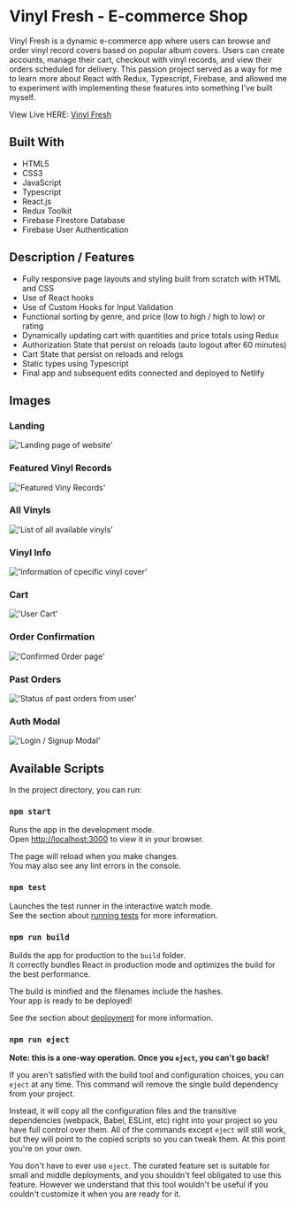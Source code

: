 # Vinyl Fresh - E-commerce Shop
Vinyl Fresh is a dynamic e-commerce app where users can browse and order vinyl record covers based on popular album covers. Users can create accounts, manage their cart, checkout with vinyl records, and view their orders scheduled for delivery. This passion project served as a way for me to learn more about React with Redux, Typescript, Firebase, and allowed me to experiment with implementing these features into something I've built myself.

View Live HERE: [Vinyl Fresh](https://vinyl-fresh.netlify.app/)



## Built With
- HTML5
- CSS3
- JavaScript
- Typescript
- React.js
- Redux Toolkit
- Firebase Firestore Database
- Firebase User Authentication


## Description / Features
- Fully responsive page layouts and styling built from scratch with HTML and CSS
- Use of React hooks
- Use of Custom Hooks for Input Validation
- Functional sorting by genre, and price (low to high / high to low) or rating
- Dynamically updating cart with quantities and price totals using Redux
- Authorization State that persist on reloads (auto logout after 60 minutes)
- Cart State that persist on reloads and relogs
- Static types using Typescript
- Final app and subsequent edits connected and deployed to Netlify




## Images


### Landing
!['Landing page of website'](https://github.com/JoshuaHaughton/vinyl-shop/blob/main/docs/Landing.png)


### Featured Vinyl Records
!['Featured Viny Records'](https://github.com/JoshuaHaughton/vinyl-shop/blob/main/docs/Featured-Vinyls.png)


### All Vinyls
!['List of all available vinyls'](https://github.com/JoshuaHaughton/vinyl-shop/blob/main/docs/All-Vinyls.png)


### Vinyl Info
!['Information of cpecific vinyl cover'](https://github.com/JoshuaHaughton/vinyl-shop/blob/main/docs/Vinyl-Info.png)


### Cart
!['User Cart'](https://github.com/JoshuaHaughton/vinyl-shop/blob/main/docs/Cart.png)


### Order Confirmation
!['Confirmed Order page'](https://github.com/JoshuaHaughton/vinyl-shop/blob/main/docs/Order-Confirmation.png)


### Past Orders
!['Status of past orders from user'](https://github.com/JoshuaHaughton/vinyl-shop/blob/main/docs/My-Orders.png)


### Auth Modal
!['Login / Signup Modal'](https://github.com/JoshuaHaughton/vinyl-shop/blob/main/docs/Auth-Modal.png)




## Available Scripts

In the project directory, you can run:

### `npm start`

Runs the app in the development mode.\
Open [http://localhost:3000](http://localhost:3000) to view it in your browser.

The page will reload when you make changes.\
You may also see any lint errors in the console.

### `npm test`

Launches the test runner in the interactive watch mode.\
See the section about [running tests](https://facebook.github.io/create-react-app/docs/running-tests) for more information.

### `npm run build`

Builds the app for production to the `build` folder.\
It correctly bundles React in production mode and optimizes the build for the best performance.

The build is minified and the filenames include the hashes.\
Your app is ready to be deployed!

See the section about [deployment](https://facebook.github.io/create-react-app/docs/deployment) for more information.

### `npm run eject`

**Note: this is a one-way operation. Once you `eject`, you can't go back!**

If you aren't satisfied with the build tool and configuration choices, you can `eject` at any time. This command will remove the single build dependency from your project.

Instead, it will copy all the configuration files and the transitive dependencies (webpack, Babel, ESLint, etc) right into your project so you have full control over them. All of the commands except `eject` will still work, but they will point to the copied scripts so you can tweak them. At this point you're on your own.

You don't have to ever use `eject`. The curated feature set is suitable for small and middle deployments, and you shouldn't feel obligated to use this feature. However we understand that this tool wouldn't be useful if you couldn't customize it when you are ready for it.
